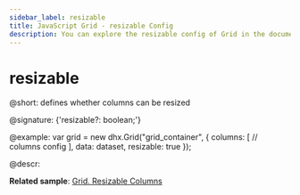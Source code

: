 ```yaml
---
sidebar_label: resizable
title: JavaScript Grid - resizable Config 
description: You can explore the resizable config of Grid in the documentation of the DHTMLX JavaScript UI library. Browse developer guides and API reference, try out code examples and live demos, and download a free 30-day evaluation version of DHTMLX Suite 7.
---
```


# resizable

@short: defines whether columns can be resized

@signature: {'resizable?: boolean;'}

@example:
var grid = new dhx.Grid("grid_container", {
    columns: [
        // columns config
    ],
    data: dataset,
    resizable: true
});

@descr:

**Related sample**: [Grid. Resizable Columns](https://snippet.dhtmlx.com/aeqzuks0)

[comment]: # (@related:grid/initialization.md#initialize-grid grid/configuration.md#resizing)
